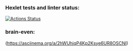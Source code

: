 ### Hexlet tests and linter status:
[![Actions Status](https://github.com/bestwxrld/frontend-project-44/workflows/hexlet-check/badge.svg)](https://github.com/bestwxrld/frontend-project-44/actions)





### brain-even: 
(https://asciinema.org/a/2hWUhjqP4Kp2Ksye6UR8OSCNI)

